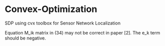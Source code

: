 # Convex-Optimization
SDP using cvx toolbox for Sensor Network Localization 

Equation M_ik matrix in (34) may not be correct in paper [2]. The e_k term should be negative.
